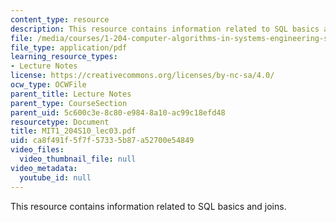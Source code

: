```yaml
---
content_type: resource
description: This resource contains information related to SQL basics and joins.
file: /media/courses/1-204-computer-algorithms-in-systems-engineering-spring-2010/ca8f491f5f7f57335b87a52700e54849_MIT1_204S10_lec03.pdf
file_type: application/pdf
learning_resource_types:
- Lecture Notes
license: https://creativecommons.org/licenses/by-nc-sa/4.0/
ocw_type: OCWFile
parent_title: Lecture Notes
parent_type: CourseSection
parent_uid: 5c600c3e-8c80-e984-8a10-ac99c18efd48
resourcetype: Document
title: MIT1_204S10_lec03.pdf
uid: ca8f491f-5f7f-5733-5b87-a52700e54849
video_files:
  video_thumbnail_file: null
video_metadata:
  youtube_id: null
---
```

This resource contains information related to SQL basics and joins.